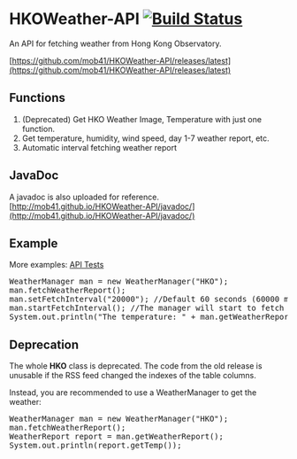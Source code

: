 # HKOWeather-API [![Build Status](https://travis-ci.org/mob41/HKOWeather-API.svg?branch=master)](https://travis-ci.org/mob41/HKOWeather-API)
An API for fetching weather from Hong Kong Observatory.

[https://github.com/mob41/HKOWeather-API/releases/latest](https://github.com/mob41/HKOWeather-API/releases/latest)
## Functions
1. (Deprecated) Get HKO Weather Image, Temperature with just one function.
2. Get temperature, humidity, wind speed, day 1-7 weather report, etc.
3. Automatic interval fetching weather report

## JavaDoc
A javadoc is also uploaded for reference.
[http://mob41.github.io/HKOWeather-API/javadoc/](http://mob41.github.io/HKOWeather-API/javadoc/)

## Example
More examples: [API Tests](https://github.com/mob41/HKOWeather-API/tree/master/src/test/java/com/mob41/hkoweather/tests)
<pre>
WeatherManager man = new WeatherManager("HKO");
man.fetchWeatherReport();
man.setFetchInterval("20000"); //Default 60 seconds (60000 ms)
man.startFetchInterval(); //The manager will start to fetch a new report every 20 seconds.
System.out.println("The temperature: " + man.getWeatherReport().getTemp());
</pre>

## Deprecation
The whole <b>HKO</b> class is deprecated.
The code from the old release is unusable if the RSS feed changed the indexes of the table columns.

Instead, you are recommended to use a WeatherManager to get the weather:
<pre>
WeatherManager man = new WeatherManager("HKO");
man.fetchWeatherReport();
WeatherReport report = man.getWeatherReport();
System.out.println(report.getTemp());
</pre>